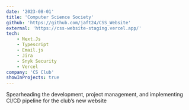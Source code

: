 ```yaml
---
date: '2023-08-01'
title: 'Computer Science Society'
github: 'https://github.com/jaft24/CSS_Website'
external: 'https://css-website-staging.vercel.app/'
tech:
    - Next.Js
    - Typescript
    - Email.js
    - Jira
    - Snyk Security
    - Vercel
company: 'CS Club'
showInProjects: true
---
```

Spearheading the development, project management, and  implementing CI/CD pipeline for the club’s new website


